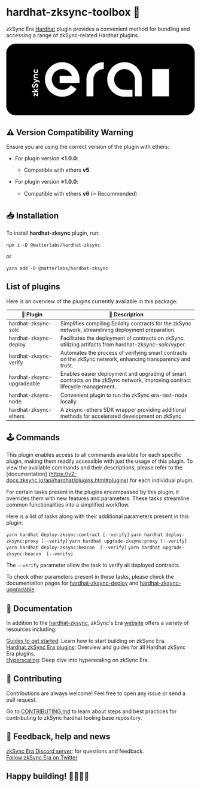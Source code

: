 # hardhat-zksync-toolbox 🚀

zkSync Era [Hardhat](https://hardhat.org/) plugin provides a convenient method for bundling and accessing a range of zkSync-related Hardhat plugins.

![Era Logo](https://github.com/matter-labs/era-contracts/raw/main/eraLogo.svg)

## ⚠️ Version Compatibility Warning

Ensure you are using the correct version of the plugin with ethers:
- For plugin version **<1.0.0**:
  - Compatible with ethers **v5**.

- For plugin version **≥1.0.0**:
  - Compatible with ethers **v6** (⭐ Recommended)

## 📥 Installation

To install **hardhat-zksync** plugin, run:

`npm i -D @matterlabs/hardhat-zksync`

or

`yarn add -D @matterlabs/hardhat-zksync`

## List of plugins

Here is an overview of the plugins currently available in this package:

| 🔌 Plugin                     | 📄 Description                                                                                                                    |
|-------------------------------|-----------------------------------------------------------------------------------------------------------------------------------|
| hardhat-zksync-solc           | Simplifies compiling Solidity contracts for the zkSync network, streamlining deployment preparation.                              |
| hardhat-zksync-deploy         | Facilitates the deployment of contracts on zkSync, utilizing artifacts from hardhat-zksync-solc/vyper.                            |
| hardhat-zksync-verify         | Automates the process of verifying smart contracts on the zkSync network, enhancing transparency and trust.                       |
| hardhat-zksync-upgradeable    | Enables easier deployment and upgrading of smart contracts on the zkSync network, improving contract lifecycle management.        |
| hardhat-zksync-node           | Convenient plugin to run the zkSync era-test-node locally.                                                                        |
| hardhat-zksync-ethers         | A zksync-ethers SDK wrapper providing additional methods for accelerated development on zkSync.                                   |

## 🕹 Commands

This plugin enables access to all commands available for each specific plugin, making them readily accessible with just the usage of this plugin. To view the available commands and their descriptions, please refer to the [documentation] (https://v2-docs.zksync.io/api/hardhat/plugins.html#plugins) for each individual plugin.

For certain tasks present in the plugins encompassed by this plugin, it overrides them with new features and parameters. These tasks streamline common functionalities into a simplified workflow.

Here is a list of tasks along with their additional parameters present in this plugin:

`yarn hardhat deploy-zksync:contract [--verify]`
`yarn hardhat deploy-zksync:proxy [--verify]` 
`yarn hardhat upgrade-zksync:proxy [--verify]`
`yarn hardhat deploy-zksync:beacon  [--verify]`
`yarn hardhat upgrade-zksync:beacon  [--verify]`

The `--verify` parameter allow the task to verify all deployed contracts.

To check other parameters present in these tasks, please check the documentation pages for [hardhat-zksync-deploy](https://docs.zksync.io/build/tooling/hardhat/hardhat-zksync-deploy.html) and [hardhat-zksync-upgradable](https://docs.zksync.io/build/tooling/hardhat/hardhat-zksync-upgradable.html).

## 📝 Documentation

In addition to the [hardhat-zksync](https://era.zksync.io/docs/tools/hardhat/plugins.html), zkSync's Era [website](https://era.zksync.io/docs/) offers a variety of resources including:

[Guides to get started](https://era.zksync.io/docs/dev/building-on-zksync/hello-world.html): Learn how to start building on zkSync Era.\
[Hardhat zkSync Era plugins](https://era.zksync.io/docs/tools/hardhat/getting-started.html): Overview and guides for all Hardhat zkSync Era plugins.\
[Hyperscaling](https://era.zksync.io/docs/reference/concepts/hyperscaling.html#what-are-hyperchains): Deep dive into hyperscaling on zkSync Era.

## 🤝 Contributing

Contributions are always welcome! Feel free to open any issue or send a pull request.

Go to [CONTRIBUTING.md](https://github.com/matter-labs/hardhat-zksync/blob/main/.github/CONTRIBUTING.md) to learn about steps and best practices for contributing to zkSync hardhat tooling base repository.  


## 🙌 Feedback, help and news

[zkSync Era Discord server](https://join.zksync.dev/): for questions and feedback.\
[Follow zkSync Era on Twitter](https://twitter.com/zksync)

## Happy building! 👷‍♀️👷‍♂️